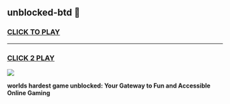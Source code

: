 
## unblocked-btd 👋
<h3>
<a href="https://premium.freeplayer.one?title=unblocked-btd&ref=14F">CLICK TO PLAY</a></h3>
<hr>

<h3>
<a href="https://premium.freeplayer.one?title=unblocked-btd&ref=14F">CLICK 2 PLAY</a>
  
</h3>

<a href="https://premium.freeplayer.one?title=unblocked-btd&ref=12F/"><img src="https://clearcache.store/games.png"></a>


**worlds hardest game unblocked: Your Gateway to Fun and Accessible Online Gaming**
